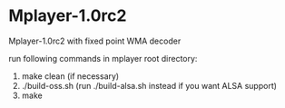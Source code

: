 # Mplayer-1.0rc2
Mplayer-1.0rc2 with fixed point WMA decoder

run following commands in mplayer root directory:
1.  make clean (if necessary) 
2.  ./build-oss.sh   (run ./build-alsa.sh instead if you want ALSA support)
3.  make 
